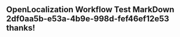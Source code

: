 <properties
ms.topic="hero-topic"
ms.test1="hero-topic"
ms.test2="test"/>


## OpenLocalization Workflow Test MarkDown 2df0aa5b-e53a-4b9e-998d-fef46ef12e53 thanks!



<!--HONumber=Jul16_HO4-->


